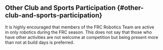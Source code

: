 ## Other Club and Sports Participation {#other-club-and-sports-participation}

It is highly encouraged that members of the FRC Robotics Team are active in only robotics during the FRC season. This does not say that those who have other activities are not welcome at competition but being present more than not at build days is preferred.
